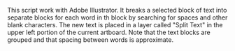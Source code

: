 This script work with Adobe Illustrator. It breaks a selected block of text into separate blocks for each word
in th block by searching for spaces and other blank characters. The new text is placed in a layer called "Split
Text" in the upper left portion of the current artboard. Note that the text blocks are grouped and that spacing 
between words is approximate. 
